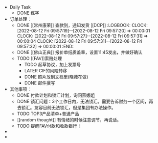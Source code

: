 - Daily Task
	- DONE 练字
- 订单处理：
	- DONE [[常州康荣]] 查款到，通知发货 [[DCP]]
	  :LOGBOOK:
	  CLOCK: [2022-08-12 Fri 09:57:19]--[2022-08-12 Fri 09:57:20] =>  00:00:01
	  CLOCK: [2022-08-12 Fri 09:57:27]--[2022-08-12 Fri 09:57:31] =>  00:00:04
	  CLOCK: [2022-08-12 Fri 09:57:31]--[2022-08-12 Fri 09:57:32] =>  00:00:01
	  :END:
	- DONE [[佛山正典]] 报价单纸质盖章，设置11:45发出，并做好确认
	- TODO [[FAV]]索赔处理
		- TODO 起草协议，加上发票号
		- LATER CIF的风险转移
		- DONE 照片放到文档里(晓薇在做)
		- DONE 邮件撰写
- 其他事项：
	- DONE 付款计划和锁汇计划，询问燕娜姐
	- DONE 锁汇问题：3个工作日内，无法锁汇。需要告诉财务一个区间，再去锁汇。友容目前无法锁汇，但是集团有办法操作。
	- TODO TOP3产品清单+普通产品
	- [[random thought]] 有情绪的时候注意调节，再说话。
	- TODO 提醒FAV付款和收款银行！
-
-